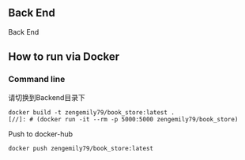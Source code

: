 Back End
----------
Back End
## How to run via Docker


### Command line
请切换到Backend目录下
```
docker build -t zengemily79/book_store:latest .
[//]: # (docker run -it --rm -p 5000:5000 zengemily79/book_store)
```
Push to docker-hub
```
docker push zengemily79/book_store:latest
```
